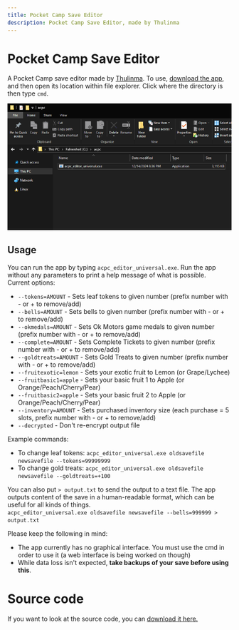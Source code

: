 ```yaml
---
title: Pocket Camp Save Editor
description: Pocket Camp Save Editor, made by Thulinma
---
```


# Pocket Camp Save Editor

A Pocket Camp save editor made by [Thulinma](https://github.com/Thulinma). 
To use, [download the app](../assets/acpc_editor_universal.exe), and then open its location within file explorer. Click where the directory is then type `cmd`.
<p align="center">
  <img src="../assets/images/PCC/acpcc.gif"> 
</p>

## Usage

You can run the app by typing `acpc_editor_universal.exe`. Run the app without any parameters to print a help message of what is possible. <br>
Current options: 
 - `--tokens=AMOUNT` - Sets leaf tokens to given number (prefix number with - or + to remove/add)
 - `--bells=AMOUNT` - Sets bells to given number (prefix number with - or + to remove/add)
 - `--okmedals=AMOUNT` - Sets Ok Motors game medals to given number (prefix number with - or + to remove/add)
 - `--complete=AMOUNT` - Sets Complete Tickets to given number (prefix number with - or + to remove/add)
 - `--goldtreats=AMOUNT` - Sets Gold Treats to given number (prefix number with - or + to remove/add)
 - `--fruitexotic=lemon` - Sets your exotic fruit to Lemon (or Grape/Lychee)
 - `--fruitbasic1=apple` - Sets your basic fruit 1 to Apple (or Orange/Peach/Cherry/Pear)
 - `--fruitbasic2=apple` - Sets your basic fruit 2 to Apple (or Orange/Peach/Cherry/Pear)
 - `--inventory=AMOUNT` - Sets purchased inventory size (each purchase = 5 slots, prefix number with - or + to remove/add)
 - `--decrypted` - Don't re-encrypt output file

Example commands:
- To change leaf tokens: `acpc_editor_universal.exe oldsavefile newsavefile --tokens=99999999`
- To change gold treats: `acpc_editor_universal.exe oldsavefile newsavefile --goldtreats=+100`

You can also put `> output.txt` to send the output to a text file. The app outputs content of the save in a human-readable format, which can be useful for all kinds of things. <br>
```acpc_editor_universal.exe oldsavefile newsavefile --bells=999999 > output.txt```

Please keep the following in mind:
- The app currently has no graphical interface. You must use the cmd in order to use it (a web interface is being worked on though)
- While data loss isn't expected, **take backups of your save before using this**.

# Source code
If you want to look at the source code, you can [download it here.](../assets/acpc_editor_source.zip)